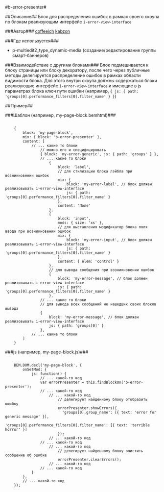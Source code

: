 #b-error-presenter#

##Описание##
Блок для распределения ошибок в рамках своего скоупа по блокам реализующим интерфейс `i-error-view-interface`

###Автор### 
[coffeeich](https://staff.yandex-team.ru/coffeeich)
[kabzon](https://staff.yandex-team.ru/kabzon)

###Где используется###
 - p-multiedit2_type_dynamic-media (создание/редактирование группы смарт-баннеров)

###Взаимодействие с другими блоками###
Блок подмешивается к блоку страницы или блоку декоратору, после чего через публичные методы делегируется распределение ошибок
в рамках области видимости блока. Для этого внутри скоупа должны содержаться блоки реализующие интерфейс `i-error-view-interface`
и имеющие в js параметрах блока ключ пути ошибки (например, `{ js: { path: 'groups[0].performance_filters[0].filter_name' } }`)
    
##Пример##

###Шаблон (например, my-page-block.bemhtml)###

```

    {
        block: 'my-page-block',
        mix: { block: 'b-error-presenter' },
        content: [
            // ... какие то блоки
                // можно его и специфицировать
                { block: 'my-error-generic', js: { path: 'groups' } },
                // ... какие то блоки
                    {
                        block: 'label',
                        // для стилизации блока лэйбла при возникновении ошибок
                        mix: { 
                            block: 'my-error-label', // блок должен реализовывать i-error-view-interface
                            js: { path: 'groups[0].performance_filters[0].filter_name' }
                        },
                        content: 'Поле'
                    },
                    {
                        block: 'input',
                        mods: { size: 'xs' },
                        // для выставления модификатор блока поля ввода при возникновении ошибок
                        mix: { 
                            block: 'my-error-input', // блок должен реализовывать i-error-view-interface
                            js: { path: 'groups[0].performance_filters[0].filter_name' }
                        },
                        content: { elem: 'control' }
                    },
                    // для вывода сообщения при возникновении ошибок
                    { 
                        block: 'my-error-message', // блок должен реализовывать i-error-view-interface
                        js: { path: 'groups[0].performance_filters[0].filter_name' }
                    },
                // ... какие то блоки
                // для вывода всех сообщений не нашедших своих блоков вывода
                { 
                    block: 'my-error-message', // блок должен реализовывать i-error-view-interface
                    js: { path: 'groups[0]' }
                },
            // ... какие то блоки
        ]
    }
```

###js (например, my-page-block.js)###

```

    BEM.DOM.decl('my-page-block', {
        onSetMod: {
            js: function() {
                // ... какой-то код
                var errorPresenter = this.findBlockOn('b-error-presenter');
                // ... какой-то код
                    // ... какой-то код
                        // делегирует найденному блоку отобразить ошибку
                        errorPresenter.showErrors({
                          'groups[0].group_name': [{ text: 'error for generic message' }],
                          'groups[0].performance_filters[0].filter_name': [{ text: 'terrible horror' }]
                        });
                    // ... какой-то код
                // ... какой-то код
                    // ... какой-то код
                        // делегирует найденному блоку очистить сообщение об ошибке
                        errorPresenter.clearErrors();
                    // ... какой-то код
                // ... какой-то код
            }
        },
        // ... какой-то код
    });
```
